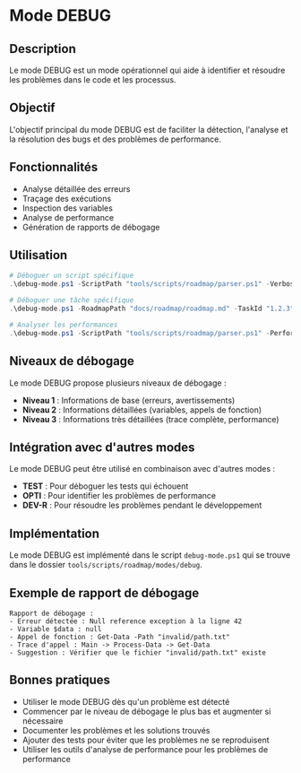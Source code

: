 # Mode DEBUG

## Description
Le mode DEBUG est un mode opérationnel qui aide à identifier et résoudre les problèmes dans le code et les processus.

## Objectif
L'objectif principal du mode DEBUG est de faciliter la détection, l'analyse et la résolution des bugs et des problèmes de performance.

## Fonctionnalités
- Analyse détaillée des erreurs
- Traçage des exécutions
- Inspection des variables
- Analyse de performance
- Génération de rapports de débogage

## Utilisation

```powershell
# Déboguer un script spécifique
.\debug-mode.ps1 -ScriptPath "tools/scripts/roadmap/parser.ps1" -Verbose

# Déboguer une tâche spécifique
.\debug-mode.ps1 -RoadmapPath "docs/roadmap/roadmap.md" -TaskId "1.2.3" -Verbose

# Analyser les performances
.\debug-mode.ps1 -ScriptPath "tools/scripts/roadmap/parser.ps1" -PerformanceAnalysis
```

## Niveaux de débogage
Le mode DEBUG propose plusieurs niveaux de débogage :
- **Niveau 1** : Informations de base (erreurs, avertissements)
- **Niveau 2** : Informations détaillées (variables, appels de fonction)
- **Niveau 3** : Informations très détaillées (trace complète, performance)

## Intégration avec d'autres modes
Le mode DEBUG peut être utilisé en combinaison avec d'autres modes :
- **TEST** : Pour déboguer les tests qui échouent
- **OPTI** : Pour identifier les problèmes de performance
- **DEV-R** : Pour résoudre les problèmes pendant le développement

## Implémentation
Le mode DEBUG est implémenté dans le script `debug-mode.ps1` qui se trouve dans le dossier `tools/scripts/roadmap/modes/debug`.

## Exemple de rapport de débogage
```
Rapport de débogage :
- Erreur détectée : Null reference exception à la ligne 42
- Variable $data : null
- Appel de fonction : Get-Data -Path "invalid/path.txt"
- Trace d'appel : Main -> Process-Data -> Get-Data
- Suggestion : Vérifier que le fichier "invalid/path.txt" existe
```

## Bonnes pratiques
- Utiliser le mode DEBUG dès qu'un problème est détecté
- Commencer par le niveau de débogage le plus bas et augmenter si nécessaire
- Documenter les problèmes et les solutions trouvés
- Ajouter des tests pour éviter que les problèmes ne se reproduisent
- Utiliser les outils d'analyse de performance pour les problèmes de performance
